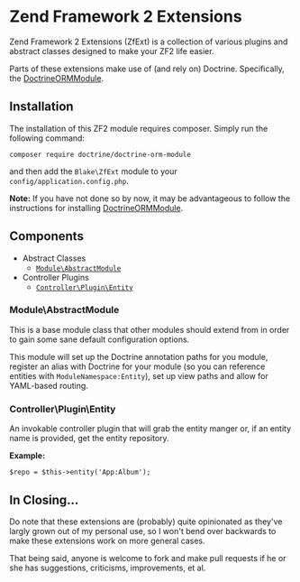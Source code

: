 # Zend Framework 2 Extensions #

Zend Framework 2 Extensions (ZfExt) is a collection of various plugins and abstract
classes designed to make your ZF2 life easier.

Parts of these extensions make use of (and rely on) Doctrine. Specifically, the
[DoctrineORMModule][].


## Installation ##
The installation of this ZF2 module requires composer. Simply run the following command:

    composer require doctrine/doctrine-orm-module

and then add the `Blake\ZfExt` module to your `config/application.config.php`.

**Note:** If you have not done so by now, it may be advantageous to follow the instructions
for installing [DoctrineORMModule][].

[DoctrineORMModule]: https://github.com/doctrine/DoctrineORMModule


## Components ##

* Abstract Classes
  * [`Module\AbstractModule`](#moduleabstractmodule)
* Controller Plugins
  * [`Controller\Plugin\Entity`](#controllerpluginentity)

### Module\AbstractModule ###
This is a base module class that other modules should extend from in order to gain some
sane default configuration options.

This module will set up the Doctrine annotation paths for you module, register an alias
with Doctrine for your module (so you can reference entities with `ModuleNamespace:Entity`),
set up view paths and allow for YAML-based routing.

### Controller\Plugin\Entity ###
An invokable controller plugin that will grab the entity manger or, if an entity name is
provided, get the entity repository.

**Example:**

    $repo = $this->entity('App:Album');

## In Closing... ##
Do note that these extensions are (probably) quite opinionated as they've largly grown out
of my personal use, so I won't bend over backwards to make these extensions work on more
general cases.

That being said, anyone is welcome to fork and make pull requests if he or she has suggestions,
criticisms, improvements, et al.
